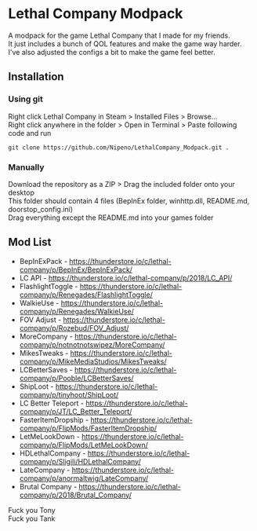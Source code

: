 # Lethal Company Modpack
A modpack for the game Lethal Company that I made for my friends.  
It just includes a bunch of QOL features and make the game way harder.  
I've also adjusted the configs a bit to make the game feel better.

## Installation

### Using git

Right click Lethal Company in Steam > Installed Files > Browse...  
Right click anywhere in the folder > Open in Terminal > Paste following code and run
```
git clone https://github.com/Nipeno/LethalCompany_Modpack.git .
```

### Manually

Download the repository as a ZIP > Drag the included folder onto your desktop  
This folder should contain 4 files (BepInEx folder, winhttp.dll, README.md, doorstop_config.ini)  
Drag everything except the README.md into your games folder

## Mod List
- BepInExPack - https://thunderstore.io/c/lethal-company/p/BepInEx/BepInExPack/
- LC API - https://thunderstore.io/c/lethal-company/p/2018/LC_API/
- FlashlightToggle - https://thunderstore.io/c/lethal-company/p/Renegades/FlashlightToggle/
- WalkieUse - https://thunderstore.io/c/lethal-company/p/Renegades/WalkieUse/
- FOV Adjust - https://thunderstore.io/c/lethal-company/p/Rozebud/FOV_Adjust/
- MoreCompany - https://thunderstore.io/c/lethal-company/p/notnotnotswipez/MoreCompany/
- MikesTweaks - https://thunderstore.io/c/lethal-company/p/MikeMediaStudios/MikesTweaks/
- LCBetterSaves - https://thunderstore.io/c/lethal-company/p/Pooble/LCBetterSaves/
- ShipLoot - https://thunderstore.io/c/lethal-company/p/tinyhoot/ShipLoot/
- LC Better Teleport - https://thunderstore.io/c/lethal-company/p/JT/LC_Better_Teleport/
- FasterItemDropship - https://thunderstore.io/c/lethal-company/p/FlipMods/FasterItemDropship/
- LetMeLookDown - https://thunderstore.io/c/lethal-company/p/FlipMods/LetMeLookDown/
- HDLethalCompany - https://thunderstore.io/c/lethal-company/p/Sligili/HDLethalCompany/
- LateCompany - https://thunderstore.io/c/lethal-company/p/anormaltwig/LateCompany/
- Brutal Company - https://thunderstore.io/c/lethal-company/p/2018/Brutal_Company/  

Fuck you Tony  
Fuck you Tank
